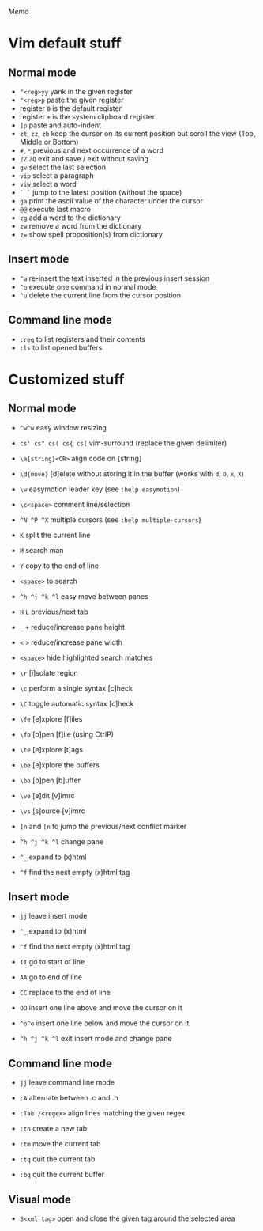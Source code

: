 _Memo_

# Vim default stuff

## Normal mode

- `"<reg>yy` yank in the given register
- `"<reg>p` paste the given register
- register `0` is the default register
- register `+` is the system clipboard register
- `]p` paste and auto-indent
- `zt`, `zz`, `zb` keep the cursor on its current position but scroll the view (Top, Middle or Bottom)
- `#`, `*` previous and next occurrence of a word
- `ZZ` `ZQ` exit and save / exit without saving
- `gv` select the last selection
- `vip` select a paragraph
- `viw` select a word
- `` ` ` `` jump to the latest position (without the space)
- `ga` print the ascii value of the character under the cursor
- `@@` execute last macro
- `zg` add a word to the dictionary
- `zw` remove a word from the dictionary
- `z=` show spell proposition(s) from dictionary

## Insert mode

- `^a` re-insert the text inserted in the previous insert session
- `^o` execute one command in normal mode
- `^u` delete the current line from the cursor position

## Command line mode

- `:reg` to list registers and their contents
- `:ls` to list opened buffers

# Customized stuff

## Normal mode

- `^w^w` easy window resizing

- `cs' cs" cs( cs{ cs[` vim-surround (replace the given delimiter)
- `\a{string}<CR>` align code on {string}
- `\d{move}` [d]elete without storing it in the buffer (works with `d`, `D`, `x`, `X`)
- `\w` easymotion leader key (see `:help easymotion`)
- `\c<space>` comment line/selection
- `^N ^P ^X` multiple cursors (see `:help multiple-cursors`)
- `K` split the current line
- `M` search man
- `Y` copy to the end of line
- `<space>` to search
- `^h ^j ^k ^l` easy move between panes

- `H` `L` previous/next tab
- `_` `+` reduce/increase pane height
- `<` `>` reduce/increase pane width
- `<space>` hide highlighted search matches
- `\r` [i]solate region

- `\c` perform a single syntax [c]heck
- `\C` toggle automatic syntax [c]heck

- `\fe` [e]xplore [f]iles
- `\fo` [o]pen [f]ile (using CtrlP)

- `\te` [e]xplore [t]ags

- `\be` [e]xplore the buffers
- `\bo` [o]pen [b]uffer

- `\ve` [e]dit [v]imrc
- `\vs` [s]ource [v]imrc

- `]n` and `[n` to jump the previous/next conflict marker

- `^h ^j ^k ^l` change pane

- `^_` expand to (x)html
- `^f` find the next empty (x)html tag

## Insert mode

- `jj` leave insert mode
- `^_` expand to (x)html
- `^f` find the next empty (x)html tag
- `II` go to start of line
- `AA` go to end of line
- `CC` replace to the end of line
- `OO` insert one line above and move the cursor on it
- `^o^o` insert one line below and move the cursor on it

- `^h ^j ^k ^l` exit insert mode and change pane

## Command line mode

- `jj` leave command line mode

- `:A` alternate between .c and .h

- `:Tab /<regex>` align lines matching the given regex

- `:tn` create a new tab
- `:tm` move the current tab
- `:tq` quit the current tab
- `:bq` quit the current buffer

## Visual mode

- `S<xml tag>` open and close the given tag around the selected area
